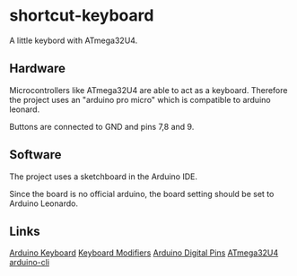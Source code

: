 # shortcut-keyboard
A little keybord with ATmega32U4.

## Hardware
Microcontrollers like ATmega32U4 are able to act as a keyboard. Therefore the project uses an "arduino pro micro" which is compatible to arduino leonard.

Buttons are connected to GND and pins 7,8 and 9.


## Software
The project uses a sketchboard in the Arduino IDE.

Since the board is no official arduino, the board setting should be set to Arduino Leonardo.


## Links
[Arduino Keyboard](https://www.arduino.cc/reference/en/language/functions/usb/keyboard/)
[Keyboard Modifiers](https://www.arduino.cc/reference/en/language/functions/usb/keyboard/keyboardmodifiers/)
[Arduino Digital Pins](https://www.arduino.cc/en/Tutorial/Foundations/DigitalPins)
[ATmega32U4](https://www.pjrc.com/teensy/atmega32u4.pdf)
[arduino-cli](https://arduino.github.io/arduino-cli/latest/)